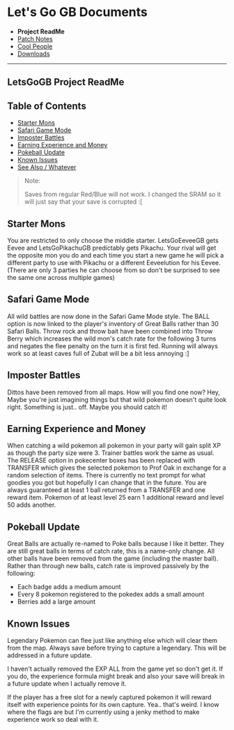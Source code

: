 # Let's Go GB Documents
- **Project ReadMe**
- [Patch Notes](https://crunchepillar.github.io/LetsgoGB/PatchNotes)
- [Cool People](https://crunchepillar.github.io/LetsgoGB/CoolPeoples)
- [Downloads](https://github.com/Crunchepillar/LetsgoGB/releases)

---
## LetsGoGB Project ReadMe

## Table of Contents
* [Starter Mons](#starter-mons)
* [Safari Game Mode](#safari-game-mode)
* [Imposter Battles](#imposter-battles)
* [Earning Experience and Money](#earning-experience-and-money)
* [Pokeball Update](#pokeball-update)
* [Known Issues](#known-issues)
* [See Also / Whatever](#see-also--whatever)

>Note:
>
>Saves from regular Red/Blue will not work. I changed the SRAM so it will just say that your save is corrupted :[  


## Starter Mons
You are restricted to only choose the middle starter. LetsGoEeveeGB gets Eevee and
LetsGoPikachuGB predictably gets Pikachu. Your rival will get the opposite mon you
do and each time you start a new game he will pick a different party to use with
Pikachu or a different Eeveelution for his Eevee. (There are only 3 parties he can
choose from so don't be surprised to see the same one across multiple games)

## Safari Game Mode
All wild battles are now done in the Safari Game Mode style. The BALL option is now
linked to the player's inventory of Great Balls rather than 30 Safari Balls. Throw
rock and throw bait have been combined into Throw Berry which increases the wild
mon's catch rate for the following 3 turns and negates the flee penalty on the turn
it is first fed. Running will always work so at least caves full of Zubat will be a 
bit less annoying :]

## Imposter Battles
Dittos have been removed from all maps. How will you find one now? Hey, Maybe you're
just imagining things but that wild pokemon doesn't quite look right. Something is 
just.. off. Maybe you should catch it!

## Earning Experience and Money
When catching a wild pokemon all pokemon in your party will gain split XP as though
the party size were 3. Trainer battles work the same as usual. The RELEASE option
in pokecenter boxes has been replaced with TRANSFER which gives the selected pokemon
to Prof Oak in exchange for a random selection of items. There is currently no text
prompt for what goodies you got but hopefully I can change that in the future. You
are always guaranteed at least 1 ball returned from a TRANSFER and one reward item.
Pokemon of at least level 25 earn 1 additional reward and level 50 adds another.

## Pokeball Update
Great Balls are actually re-named to Poke balls because I like it better. They are still
great balls in terms of catch rate, this is a name-only change. All other balls have
been removed from the game (including the master ball). Rather than through new balls,
catch rate is improved passively by the following:
* Each badge adds a medium amount
* Every 8 pokemon registered to the pokedex adds a small amount
* Berries add a large amount

## Known Issues
Legendary Pokemon can flee just like anything else which will clear them from the map.
Always save before trying to capture a legendary. This will be addressed in a future
update.

I haven't actually removed the EXP ALL from the game yet so don't get it. If you do,
the experience formula might break and also your save will break in a future update
when I actually remove it.

If the player has a free slot for a newly captured pokemon it will reward itself with
experience points for its own capture. Yea.. that's weird. I know where the flags are
but I'm currently using a jenky method to make experience work so deal with it.
